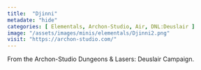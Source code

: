 ```yaml
---
title:  "Djinni"
metadate: "hide"
categories: [ Elementals, Archon-Studio, Air, DNL:Deuslair ]
image: "/assets/images/minis/elementals/Djinni2.png"
visit: "https://archon-studio.com/"
---
```

From the Archon-Studio Dungeons & Lasers: Deuslair Campaign.